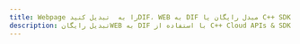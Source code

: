---title: Webpage را به  تبدیل کنیدDIF، WEB به DIF مبدل رایگان یا C++ SDKdescription: تبدیل رایگانWEB به DIF با استفاده از C++ Cloud APIs & SDK همچنین اسناد PDF را در Cloud ایجاد، ویرایش و رندر کنید.---